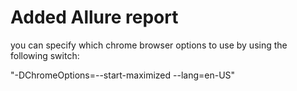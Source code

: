 # Added Allure report

you can specify which chrome browser options  to use by using the following switch:

"-DChromeOptions=--start-maximized --lang=en-US"

